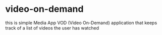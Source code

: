 # video-on-demand
this is simple Media App VOD (Video On-Demand) application that keeps track of a list of videos the user has watched
